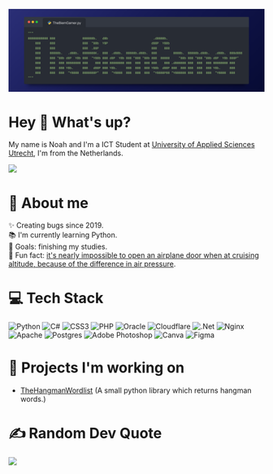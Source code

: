 ![Logo](assets/logo.png)

# Hey 👋 What's up?
My name is Noah and I'm a ICT Student at [University of Applied Sciences Utrecht](https://www.internationalhu.com), I'm from the Netherlands.

[![](https://visitcount.itsvg.in/api?id=TheBiemGamer&icon=2&color=4)](https://visitcount.itsvg.in)

# 💫 About me
✨ Creating bugs since 2019.<br>
📚 I'm currently learning Python.<br>
🎯 Goals: finishing my studies.<br>
🎲 Fun fact: [it's nearly impossible to open an airplane door when at cruising altitude, because of the difference in air pressure](https://www.wired.com/story/physics-explains-why-you-cant-open-a-plane-door-mid-flight/).

# 💻 Tech Stack
![Python](https://img.shields.io/badge/python-3670A0?style=flat&logo=python&logoColor=ffdd54) ![C#](https://img.shields.io/badge/c%23-%23239120.svg?style=flat&logo=csharp&logoColor=white) ![CSS3](https://img.shields.io/badge/css3-%231572B6.svg?style=flat&logo=css3&logoColor=white) ![PHP](https://img.shields.io/badge/php-%23777BB4.svg?style=flat&logo=php&logoColor=white) ![Oracle](https://img.shields.io/badge/Oracle-F80000?style=flat&logo=oracle&logoColor=white) ![Cloudflare](https://img.shields.io/badge/Cloudflare-F38020?style=flat&logo=Cloudflare&logoColor=white) ![.Net](https://img.shields.io/badge/.NET-5C2D91?style=flat&logo=.net&logoColor=white) ![Nginx](https://img.shields.io/badge/nginx-%23009639.svg?style=flat&logo=nginx&logoColor=white) ![Apache](https://img.shields.io/badge/apache-%23D42029.svg?style=flat&logo=apache&logoColor=white) ![Postgres](https://img.shields.io/badge/postgres-%23316192.svg?style=flat&logo=postgresql&logoColor=white) ![Adobe Photoshop](https://img.shields.io/badge/adobe%20photoshop-%2331A8FF.svg?style=flat&logo=adobe%20photoshop&logoColor=white) ![Canva](https://img.shields.io/badge/Canva-%2300C4CC.svg?style=flat&logo=Canva&logoColor=white) ![Figma](https://img.shields.io/badge/figma-%23F24E1E.svg?style=flat&logo=figma&logoColor=white)

# 💼 Projects I'm working on
- [TheHangmanWordlist](https://thebiemgamer.github.io/TheHangmanWordlist/) (A small python library which returns hangman words.)

# ✍️ Random Dev Quote
![](https://quotes-github-readme.vercel.app/api?type=horizontal&theme=dark)